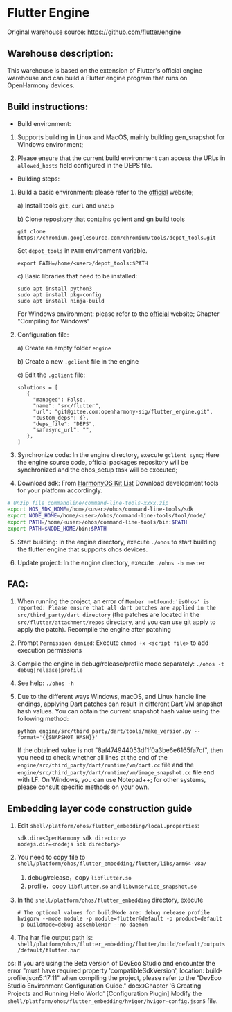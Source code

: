Flutter Engine
==============

Original warehouse source: https://github.com/flutter/engine

## Warehouse description:
This warehouse is based on the extension of Flutter's official engine warehouse and can build a Flutter engine program that runs on OpenHarmony devices.

## Build instructions:

* Build environment:
1. Supports building in Linux and MacOS, mainly building gen_snapshot for Windows environment;

2. Please ensure that the current build environment can access the URLs in `allowed_hosts` field configured in the DEPS file.


* Building steps:
1. Build a basic environment: please refer to the [official](https://github.com/flutter/flutter/wiki/Setting-up-the-Engine-development-environment) website;
   
   a) Install tools `git`, `curl` and `unzip`

   b) Clone repository that contains gclient and gn build tools

   ```
   git clone https://chromium.googlesource.com/chromium/tools/depot_tools.git
   ```

   Set `depot_tools` in `PATH` environment variable.

   ```
   export PATH=/home/<user>/depot_tools:$PATH
   ```

   c) Basic libraries that need to be installed:

   ```
   sudo apt install python3
   sudo apt install pkg-config
   sudo apt install ninja-build
   ```


   For Windows environment: please refer to the [official](https://github.com/flutter/flutter/wiki/Compiling-the-engine#compiling-for-windows) website;
   Chapter "Compiling for Windows"

2. Configuration file: 

   a) Create an empty folder `engine`

   b) Create a new `.gclient` file in the engine 

   c) Edit the `.gclient` file:

   ```
   solutions = [
      {
        "managed": False,
        "name": "src/flutter",
        "url": "git@gitee.com:openharmony-sig/flutter_engine.git",
        "custom_deps": {},
        "deps_file": "DEPS",
        "safesync_url": "",
      },
   ]
   ```

3. Synchronize code: In the engine directory, execute `gclient sync`; Here the engine source code, official packages repository will be synchronized and the ohos_setup task will be executed;

4. Download sdk: From [HarmonyOS Kit List](https://developer.huawei.com/consumer/cn/download/) Download development tools for your platform accordingly.

```sh
# Unzip file commandline/command-line-tools-xxxx.zip
export HOS_SDK_HOME=/home/<user>/ohos/command-line-tools/sdk
export NODE_HOME=/home/<user>/ohos/command-line-tools/tool/node/
export PATH=/home/<user>/ohos/command-line-tools/bin:$PATH
export PATH=$NODE_HOME/bin:$PATH
```

5. Start building: In the engine directory, execute `./ohos` to start building the flutter engine that supports ohos devices.
   
6. Update project: In the engine directory, execute `./ohos -b master`

## FAQ:
1. When running the project, an error of `Member notfound:'isOhos' is reported: Please ensure that all dart patches are applied in the src/third_party/dart directory` (the patches are located in the `src/flutter/attachment/repos` directory, and you can use git apply to apply the patch). Recompile the engine after patching

2. Prompt `Permission denied`: Execute `chmod +x <script file>` to add execution permissions

3. Compile the engine in debug/release/profile mode separately: `./ohos -t debug|release|profile`

4. See help: `./ohos -h`

5. Due to the different ways Windows, macOS, and Linux handle line endings, applying Dart patches can result in different Dart VM snapshot hash values. You can obtain the current snapshot hash value using the following method:

   ```shell
   python engine/src/third_party/dart/tools/make_version.py --format='{{SNAPSHOT_HASH}}'
   ```

   If the obtained value is not "8af474944053df1f0a3be6e6165fa7cf", then you need to check whether all lines at the end of the `engine/src/third_party/dart/runtime/vm/dart.cc` file and the `engine/src/third_party/dart/runtime/vm/image_snapshot.cc` file end with LF. On Windows, you can use Notepad++; for other systems, please consult specific methods on your own.



## Embedding layer code construction guide

1. Edit `shell/platform/ohos/flutter_embedding/local.properties`:

     ```
     sdk.dir=<OpenHarmony sdk directory>
     nodejs.dir=<nodejs sdk directory>
     ```

2. You need to copy file to `shell/platform/ohos/flutter_embedding/flutter/libs/arm64-v8a/` 
   1. debug/release，copy `libflutter.so`
   2. profile，copy `libflutter.so` and `libvmservice_snapshot.so`

3. In the `shell/platform/ohos/flutter_embedding` directory, execute

     ```
     # The optional values for buildMode are: debug release profile
     hvigorw --mode module -p module=flutter@default -p product=default -p buildMode=debug assembleHar --no-daemon
     ```



4. The har file output path is: `shell/platform/ohos/flutter_embedding/flutter/build/default/outputs/default/flutter.har`

ps: If you are using the Beta version of DevEco Studio and encounter the error "must have required property 'compatibleSdkVersion', location: build-profile.json5:17:11" when compiling the project, please refer to the "DevEco Studio Environment Configuration Guide." docx》Chapter '6 Creating Projects and Running Hello World' [Configuration Plugin] Modify the `shell/platform/ohos/flutter_embedding/hvigor/hvigor-config.json5` file.
